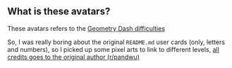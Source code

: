 ## What is these avatars?

These avatars refers to the [Geometry Dash difficulties](https://www.reddit.com/r/geometrydash/comments/npmn0o/every_difficulty_in_a_nutshell/)

So, I was really boring about the original `README.md` user cards (only, letters and numbers), so I picked up some pixel arts to link to different levels, [all credits goes to the original author (r/pandwu)](https://www.reddit.com/r/PixelArt/comments/pandwu/geometry_dash_difficulty_faces_oc/)
